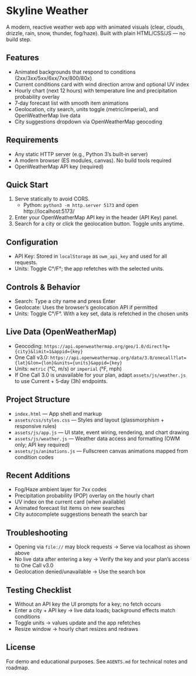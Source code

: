 Skyline Weather
================

A modern, reactive weather web app with animated visuals (clear, clouds, drizzle, rain, snow, thunder, fog/haze). Built with plain HTML/CSS/JS — no build step.

Features
--------
- Animated backgrounds that respond to conditions (2xx/3xx/5xx/6xx/7xx/800/80x)
- Current conditions card with wind direction arrow and optional UV index
- Hourly chart (next 12 hours) with temperature line and precipitation probability overlay
- 7‑day forecast list with smooth item animations
- Geolocation, city search, units toggle (metric/imperial), and OpenWeatherMap live data
 - City suggestions dropdown via OpenWeatherMap geocoding

Requirements
------------
- Any static HTTP server (e.g., Python 3’s built‑in server)
- A modern browser (ES modules, canvas). No build tools required
- OpenWeatherMap API key (required)

Quick Start
-----------
1. Serve statically to avoid CORS.
   - Python: `python3 -m http.server 5173` and open http://localhost:5173/
2. Enter your OpenWeatherMap API key in the header (API Key) panel.
3. Search for a city or click the geolocation button. Toggle units anytime.

Configuration
-------------
- API Key: Stored in `localStorage` as `owm_api_key` and used for all requests.
- Units: Toggle C°/F°; the app refetches with the selected units.

Controls & Behavior
-------------------
- Search: Type a city name and press Enter
- Geolocate: Uses the browser’s geolocation API if permitted
- Units: Toggle C°/F°. With a key set, data is refetched in the chosen units

Live Data (OpenWeatherMap)
--------------------------
- Geocoding: `https://api.openweathermap.org/geo/1.0/direct?q={city}&limit=1&appid={key}`
- One Call v3.0: `https://api.openweathermap.org/data/3.0/onecall?lat={lat}&lon={lon}&units={units}&appid={key}`
- Units: `metric` (°C, m/s) or `imperial` (°F, mph)
- If One Call 3.0 is unavailable for your plan, adapt `assets/js/weather.js` to use Current + 5‑day (3h) endpoints.

Project Structure
-----------------
- `index.html` — App shell and markup
- `assets/css/styles.css` — Styles and layout (glassmorphism + responsive rules)
- `assets/js/app.js` — UI state, event wiring, rendering, and chart drawing
- `assets/js/weather.js` — Weather data access and formatting (OWM only; API key required)
- `assets/js/animations.js` — Fullscreen canvas animations mapped from condition codes

Recent Additions
----------------
- Fog/Haze ambient layer for 7xx codes
- Precipitation probability (POP) overlay on the hourly chart
- UV index on the current card (when available)
- Animated forecast list items on new searches
 - City autocomplete suggestions beneath the search bar

Troubleshooting
---------------
- Opening via `file://` may block requests → Serve via localhost as shown above
- No live data after entering a key → Verify the key and your plan’s access to One Call v3.0
- Geolocation denied/unavailable → Use the search box

Testing Checklist
-----------------
- Without an API key the UI prompts for a key; no fetch occurs
- Enter a city + API key → live data loads; background effects match conditions
- Toggle units → values update and the app refetches
- Resize window → hourly chart resizes and redraws

License
-------
For demo and educational purposes. See `AGENTS.md` for technical notes and roadmap.
